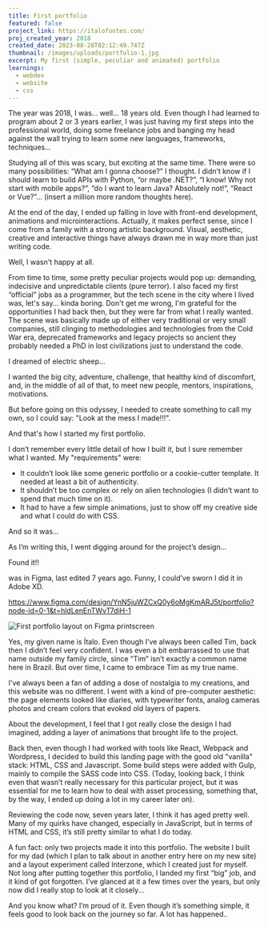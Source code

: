 ```yaml
---
title: First portfolio
featured: false
project_link: https://italofontes.com/
proj_created_year: 2018
created_date: 2023-08-28T02:12:49.747Z
thumbnail: /images/uploads/portfolio-1.jpg
excerpt: My first (simple, peculiar and animated) portfolio
learnings:
  - webdev
  - website
  - css
---
```

The year was 2018, I was... well... 18 years old. Even though I had learned to program about 2 or 3 years earlier, I was just having my first steps into the professional world, doing some freelance jobs and banging my head against the wall trying to learn some new languages, frameworks, techniques...

Studying all of this was scary, but exciting at the same time. There were so many possibilities: “What am I gonna choose?” I thought. I didn’t know if I should learn to build APIs with Python, “or maybe .NET?”, “I know! Why not start with mobile apps?”, “do I want to learn Java? Absolutely not!”, “React or Vue?”... (insert a million more random thoughts here).

At the end of the day, I ended up falling in love with front-end development, animations and microinteractions. Actually, it makes perfect sense, since I come from a family with a strong artistic background. Visual, aesthetic, creative and interactive things have always drawn me in way more than just writing code.

Well, I wasn't happy at all.

From time to time, some pretty peculiar projects would pop up: demanding, indecisive and unpredictable clients (pure terror). I also faced my first “official” jobs as a programmer, but the tech scene in the city where I lived was, let's say... kinda boring. Don't get me wrong, I'm grateful for the opportunities I had back then, but they were far from what I really wanted. The scene was basically made up of either very traditional or very small companies, still clinging to methodologies and technologies from the Cold War era, deprecated frameworks and legacy projects so ancient they probably needed a PhD in lost civilizations just to understand the code.

I dreamed of electric sheep...

I wanted the big city, adventure, challenge, that healthy kind of discomfort, and, in the middle of all of that, to meet new people, mentors, inspirations, motivations. 

But before going on this odyssey, I needed to create something to call my own, so I could say: "Look at the mess I made!!!".

And that's how I started my first portfolio.

I don’t remember every little detail of how I built it, but I sure remember what I wanted. My "requirements" were:

* It couldn’t look like some generic portfolio or a cookie-cutter template. It needed at least a bit of authenticity.
* It shouldn’t be too complex or rely on alien technologies (I didn’t want to spend that much time on it).
* It had to have a few simple animations, just to show off my creative side and what I could do with CSS.

And so it was...

As I’m writing this, I went digging around for the project’s design...

Found it!!

 was in Figma, last edited 7 years ago. Funny, I could’ve sworn I did it in Adobe XD.

<https://www.figma.com/design/YnN5juWZCxQ0y6oMgKmARJ5t/portfolio?node-id=0-1&t=hldLenEnTWvT7diH-1>

[](https://www.figma.com/design/YnN5juWZCxQ0y6oMgKmARJ5t/portfolio?node-id=0-1&t=hldLenEnTWvT7diH-1)

![First portfolio layout on Figma printscreen](/images/uploads/figma-portfolio.png "Figma print")

[](https://www.figma.com/design/YnN5juWZCxQ0y6oMgKmARJ5t/portfolio?node-id=0-1&t=hldLenEnTWvT7diH-1)

Yes, my given name is Ítalo. Even though I’ve always been called Tim, back then I didn’t feel very confident. I was even a bit embarrassed to use that name outside my family circle, since “Tim” isn’t exactly a common name here in Brazil. But over time, I came to embrace Tim as my true name.

I've always been a fan of adding a dose of nostalgia to my creations, and this website was no different. I went with a kind of pre-computer aesthetic: the page elements looked like diaries, with typewriter fonts, analog cameras photos and cream colors that evoked old layers of papers.

About the development, I feel that I got really close the design I had imagined, adding a layer of animations that brought life to the project.

Back then, even though I had worked with tools like React, Webpack and Wordpress, I decided to build this landing page with the good old "vanilla" stack: HTML, CSS and Javascript. Some build steps were added with Gulp, mainly to compile the SASS code into CSS. (Today, looking back, I think even that wasn’t really necessary for this particular project, but it was essential for me to learn how to deal with asset processing, something that, by the way, I ended up doing a lot in my career later on).

Reviewing the code now, seven years later, I think it has aged pretty well. Many of my quirks have changed, especially in JavaScript, but in terms of HTML and CSS, it’s still pretty similar to what I do today.

A fun fact: only two projects made it into this portfolio. The website I built for my dad (which I plan to talk about in another entry here on my new site) and a layout experiment called Interzone, which I created just for myself. Not long after putting together this portfolio, I landed my first “big” job, and it kind of got forgotten. I’ve glanced at it a few times over the years, but only now did I really stop to look at it closely...

And you know what? I’m proud of it. Even though it’s something simple, it feels good to look back on the journey so far. A lot has happened..
